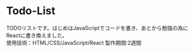 # Todo-List
TODOリストです。はじめはJavaScriptでコードを書き、あとから勉強の為にReactに書き換えました。  
使用技術：HTML/CSS/JavaScript/React
製作期間:2週間

